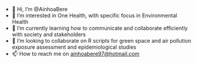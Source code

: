 - 👋 Hi, I’m @AinhoaBere
- 👀 I’m interested in One Health, with specific focus in Environmental Health
- 🌱 I’m currently learning how to communicate and collaborate efficiently with society and stakeholders
- 💞️ I’m looking to collaborate on R scripts for green space and air pollution exposure assessment and epidemiological studies
- 📫 How to reach me on ainhoabere97@hotmail.com

<!---
AinhoaBere/AinhoaBere is a ✨ special ✨ repository because its `README.md` (this file) appears on your GitHub profile.
You can click the Preview link to take a look at your changes.
--->
